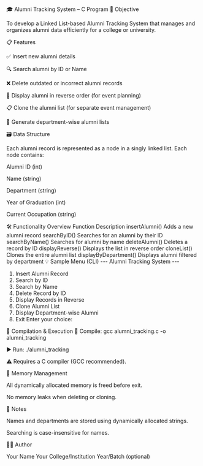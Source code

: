 🎓 Alumni Tracking System – C Program
📌 Objective

To develop a Linked List-based Alumni Tracking System that manages and organizes alumni data efficiently for a college or university.

📋 Features

✅ Insert new alumni details

🔍 Search alumni by ID or Name

❌ Delete outdated or incorrect alumni records

🔁 Display alumni in reverse order (for event planning)

📋 Clone the alumni list (for separate event management)

🏫 Generate department-wise alumni lists

🗃️ Data Structure

Each alumni record is represented as a node in a singly linked list.
Each node contains:

Alumni ID (int)

Name (string)

Department (string)

Year of Graduation (int)

Current Occupation (string)

🛠️ Functionality Overview
Function	Description
insertAlumni()	Adds a new alumni record
searchByID()	Searches for an alumni by their ID
searchByName()	Searches for alumni by name
deleteAlumni()	Deletes a record by ID
displayReverse()	Displays the list in reverse order
cloneList()	Clones the entire alumni list
displayByDepartment()	Displays alumni filtered by department
💡 Sample Menu (CLI)
--- Alumni Tracking System ---
1. Insert Alumni Record
2. Search by ID
3. Search by Name
4. Delete Record by ID
5. Display Records in Reverse
6. Clone Alumni List
7. Display Department-wise Alumni
8. Exit
Enter your choice:

🧪 Compilation & Execution
🔧 Compile:
gcc alumni_tracking.c -o alumni_tracking

▶️ Run:
./alumni_tracking


⚠️ Requires a C compiler (GCC recommended).

🧼 Memory Management

All dynamically allocated memory is freed before exit.

No memory leaks when deleting or cloning.

📝 Notes

Names and departments are stored using dynamically allocated strings.

Searching is case-insensitive for names.

👨‍💻 Author

Your Name
Your College/Institution
Year/Batch (optional)
